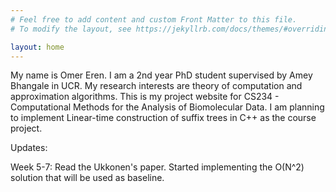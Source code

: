 ```yaml
---
# Feel free to add content and custom Front Matter to this file.
# To modify the layout, see https://jekyllrb.com/docs/themes/#overriding-theme-defaults

layout: home
---
```


My name is Omer Eren. I am a 2nd year PhD student supervised by Amey Bhangale in UCR. My research interests are theory of computation and approximation algorithms. This is my project website for CS234 - Computational Methods for the Analysis of Biomolecular Data. I am planning to implement Linear-time construction of suffix trees in C++ as the course project.

Updates:

Week 5-7: Read the Ukkonen's paper. Started implementing the O(N^2) solution that will be used as baseline.

